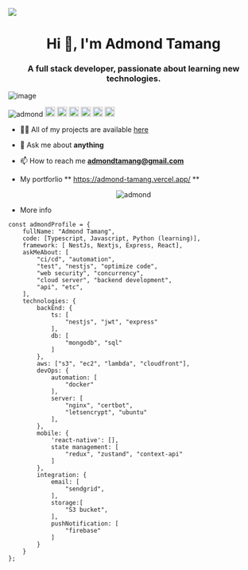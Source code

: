 ![](https://komarev.com/ghpvc/?username=admondtamang)

<h1 align="center">Hi 👋, I'm Admond Tamang </h1>
<h3 align="center"> A full stack developer, passionate about learning new technologies.  </h3>

![image](https://github.com/saadeghi/saadeghi/blob/master/dino.gif)

<p align="left">
<img src="https://komarev.com/ghpvc/?username=admondtamang" alt="admond" />
  <img src="https://img.icons8.com/color/48/000000/git.png" alt="git" width="20" height="20"/> 
  <img src="https://img.icons8.com/color/48/000000/react-native.png" alt="react" width="20" height="20"/> 
  <img src="https://img.icons8.com/color/48/000000/intellij-idea.png" alt="II" width="20" height="20"/> 
  <img src="https://img.icons8.com/color/48/000000/c-sharp-logo.png"  alt="II" width="20" height="20"/>
  <img src="https://img.icons8.com/color/48/000000/azure-1.png" alt="azure" witdth="20" height="20"/>
  <img src="https://img.icons8.com/color/48/000000/nodejs.png" alt="nodejs" width="20" height="20"/></p>

- 👨‍💻 All of my projects are available  [here](https://github.com/admondtamang?tab=repositories)

- 💬 Ask me about **anything**

- 📫 How to reach me **admondtamang@gmail.com**

- My portforlio ** https://admond-tamang.vercel.app/ **

<p align="center"> 
  <img src="https://github-readme-stats.vercel.app/api?username=admondtamang&show_icons=true" alt="admond" />
 </p>

- More info
```
const admondProfile = {
    fullName: "Admond Tamang",
    code: [Typescript, Javascript, Python (learning)],
    framework: [ NestJs, Nextjs, Express, React],
    askMeAbout: [
        "ci/cd", "automation", 
        "test", "nestjs", "optimize code",
        "web security", "concurrency", 
        "cloud server", "backend development",
        "api", "etc",
    ],
    technologies: {
        backEnd: {
            ts: [
                "nestjs", "jwt", "express"
            ],
            db: [
                "mongodb", "sql"
            ]
        },
        aws: ["s3", "ec2", "lambda", "cloudfront"],
        devOps: {
            automation: [
                "docker"
            ],
            server: [
                "nginx", "certbot",
                "letsencrypt", "ubuntu"
            ],
        },
        mobile: {
            'react-native': [],
            state management: [
                "redux", "zustand", "context-api"
            ]
        },
        integration: {
            email: [
                "sendgrid", 
            ],
            storage:[
                "S3 bucket",
            ],
            pushNotification: [
                "firebase"
            ]
        }
    }
};
```
